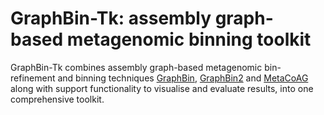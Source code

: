# GraphBin-Tk: assembly graph-based metagenomic binning toolkit

GraphBin-Tk combines assembly graph-based metagenomic bin-refinement and binning techniques [GraphBin](https://github.com/metagentools/GraphBin), [GraphBin2](https://github.com/metagentools/GraphBin2) and [MetaCoAG](https://github.com/metagentools/MetaCoAG) along with support functionality to visualise and evaluate results, into one comprehensive toolkit.